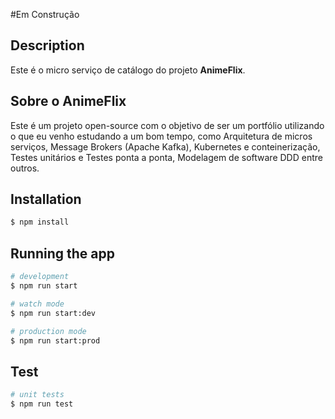 #Em Construção

## Description

Este é o micro serviço de catálogo do projeto **AnimeFlix**.

## Sobre o AnimeFlix

Este é um projeto open-source com o objetivo de ser um portfólio utilizando o que eu venho estudando a um bom tempo, como Arquitetura de micros serviços, Message Brokers (Apache Kafka), Kubernetes e conteinerização, Testes unitários e Testes ponta a ponta, Modelagem de software DDD entre outros.

## Installation

```bash
$ npm install
```

## Running the app

```bash
# development
$ npm run start

# watch mode
$ npm run start:dev

# production mode
$ npm run start:prod
```

## Test

```bash
# unit tests
$ npm run test
```

